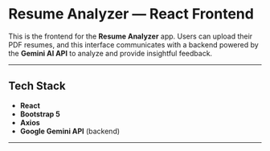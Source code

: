 # Resume Analyzer — React Frontend

This is the frontend for the **Resume Analyzer** app. Users can upload their PDF resumes, and this interface communicates with a backend powered by the **Gemini AI API** to analyze and provide insightful feedback.

---

## Tech Stack

- **React**
- **Bootstrap 5**
- **Axios**
- **Google Gemini API** (backend)

---